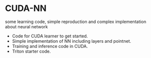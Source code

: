 # CUDA-NN
some learning code, simple reproduction and complex implementation about neural network

* Code for CUDA learner to get started.
* Simple implementation of NN including layers and pointnet.
* Training and inference code in CUDA.
* Triton starter code.

